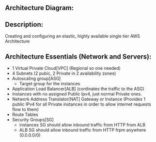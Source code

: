 ## Architecture Diagram:


## Description:
Creating and configuring an elastic, highly available single tier AWS Architecture

## Architecture Essentials (Network and Servers):
* 1 Virtual Private Cloud[VPC] (Regional so one needed)
* 4 Subnets (2 pubic, 2 Private in 2 availability zones)
* Autoscaling group[ASG]
	* Target group for the instances
* Application Load Balancer[ALB] (cordinates the traffic to the ASG)
* Instances with no assigned Public Ipv4, just normal Private ones.
* Network Address Translator[NAT] Gateway or Instance (Provides 1 public IPv4 for all Private instances in order to allow internet requests flow to them)
* Route Tables
* Security Groups[SG]
	* instances SG should allow inbound traffic from HTTP from ALB
	* ALB SG should allow inbound traffic from HTTP frpm anywhere (0.0.0.0/0)
